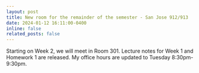 ```yaml
---
layout: post
title: New room for the remainder of the semester - San Jose 912/913
date: 2024-01-12 16:11:00-0400
inline: false
related_posts: false
---
```


Starting on Week 2, we will meet in Room 301. Lecture notes for Week 1 and Homework 1 are released. My office hours are updated to Tuesday 8:30pm-9:30pm.

